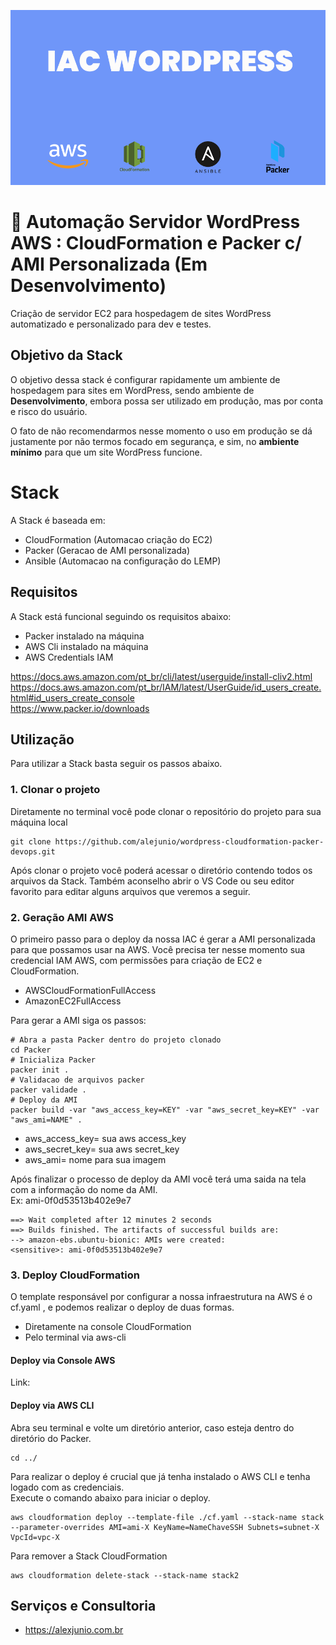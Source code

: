 ![alt text](https://github.com/alejunio/wordpress-cloudformation-packer-devops/blob/main/img/iac-wordpress-aws-alexjunio.png?raw=true)

# 🚀  Automação Servidor WordPress AWS : CloudFormation e Packer c/ AMI Personalizada (Em Desenvolvimento)

Criação de servidor EC2 para hospedagem de sites WordPress automatizado e personalizado para dev e testes.


## Objetivo da Stack

O objetivo dessa stack é configurar rapidamente um ambiente de hospedagem para sites em WordPress, sendo ambiente de **Desenvolvimento**, embora possa ser utilizado em produção, mas por conta e risco do usuário.

O fato de não recomendarmos nesse momento o uso em produção se dá justamente por não termos focado em segurança, e sim, no **ambiente mínimo** para que um site WordPress funcione.

# Stack
A Stack é baseada em:

* CloudFormation (Automacao criação do EC2)
* Packer (Geracao de AMI personalizada)
* Ansible (Automacao na configuração do LEMP)


## Requisitos

A Stack está funcional seguindo os requisitos abaixo:
* Packer instalado na máquina
* AWS Cli instalado na máquina
* AWS Credentials IAM

https://docs.aws.amazon.com/pt_br/cli/latest/userguide/install-cliv2.html </br>
https://docs.aws.amazon.com/pt_br/IAM/latest/UserGuide/id_users_create.html#id_users_create_console </br>
https://www.packer.io/downloads

## Utilização

Para utilizar a Stack basta seguir os passos abaixo.

### 1. Clonar o projeto
Diretamente no terminal você pode clonar o repositório do projeto para sua máquina local

```shell
git clone https://github.com/alejunio/wordpress-cloudformation-packer-devops.git
```
Após clonar o projeto você poderá acessar o diretório contendo todos os arquivos da Stack. 
Também aconselho abrir o VS Code ou seu editor favorito para editar alguns arquivos que veremos a seguir.

### 2. Geração AMI AWS
O primeiro passo para o deploy da nossa IAC é gerar a AMI personalizada para que possamos usar na AWS.
Você precisa ter nesse momento sua credencial IAM AWS, com permissões para criação de EC2 e CloudFormation.

* AWSCloudFormationFullAccess
* AmazonEC2FullAccess

Para gerar a AMI siga os passos:
```shell
# Abra a pasta Packer dentro do projeto clonado
cd Packer
# Inicializa Packer
packer init .
# Validacao de arquivos packer
packer validade .
# Deploy da AMI
packer build -var "aws_access_key=KEY" -var "aws_secret_key=KEY" -var "aws_ami=NAME" .
```
* aws_access_key= sua aws access_key
* aws_secret_key= sua aws secret_key
* aws_ami= nome para sua imagem

Após finalizar o processo de deploy da AMI você terá uma saida na tela com a informação do nome da AMI. </br>
Ex: ami-0f0d53513b402e9e7

```shell
==> Wait completed after 12 minutes 2 seconds
==> Builds finished. The artifacts of successful builds are:
--> amazon-ebs.ubuntu-bionic: AMIs were created:
<sensitive>: ami-0f0d53513b402e9e7
```
### 3. Deploy CloudFormation
O template responsável por configurar a nossa infraestrutura na AWS é o cf.yaml , e podemos realizar o deploy de duas formas.
* Diretamente na console CloudFormation
* Pelo terminal via aws-cli 

#### Deploy via Console AWS
Link:

#### Deploy via AWS CLI
Abra seu terminal e volte um diretório anterior, caso esteja dentro do diretório do Packer.

```shell
cd ../
```
Para realizar o deploy é crucial que já tenha instalado o AWS CLI e tenha logado com as credenciais. </br>
Execute o comando abaixo para iniciar o deploy.
```shell
aws cloudformation deploy --template-file ./cf.yaml --stack-name stack --parameter-overrides AMI=ami-X KeyName=NameChaveSSH Subnets=subnet-X VpcId=vpc-X
```
Para remover a Stack CloudFormation 
```shell
aws cloudformation delete-stack --stack-name stack2
```

## Serviços e Consultoria
* https://alexjunio.com.br

